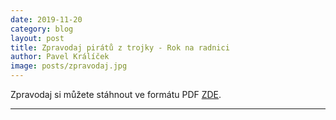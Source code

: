 ```yaml
---
date: 2019-11-20
category: blog
layout: post
title: Zpravodaj pirátů z trojky - Rok na radnici
author: Pavel Králíček
image: posts/zpravodaj.jpg
---
```


Zpravodaj si můžete stáhnout ve formátu PDF [ZDE](/assets/img/posts/newsletter2019.pdf). 

- - -
